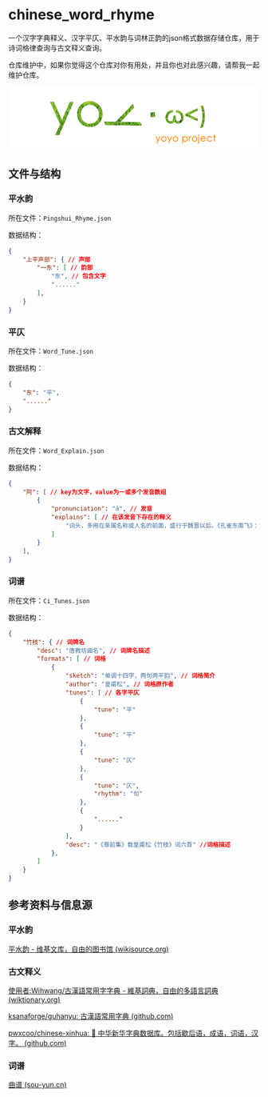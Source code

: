 # chinese_word_rhyme
一个汉字字典释义、汉字平仄、平水韵与词林正韵的json格式数据存储仓库，用于诗词格律查询与古文释义查询。

仓库维护中，如果你觉得这个仓库对你有用处，并且你也对此感兴趣，请帮我一起维护仓库。

![yoyo project](./yoyo.png)

## 文件与结构

### 平水韵

所在文件：`Pingshui_Rhyme.json`

数据结构：

```json
{
    "上平声部": { // 声部
        "一东": [ // 韵部
            "东", // 包含文字
            "......"
        ],
    }
}
```

### 平仄

所在文件：`Word_Tune.json`

数据结构：

```json
{
    "东": "平",
    "......"
}
```

### 古文解释

所在文件：`Word_Explain.json`

数据结构：

```json
{
    "阿": [ // key为文字，value为一或多个发音数组
        {
            "pronunciation": "ā", // 发音
            "explains": [ // 在该发音下存在的释义
                "词头，多用在亲属名称或人名的前面，盛行于魏晋以后。《孔雀东南飞》：“～母谓～女：‘适得府君书，明日来迎汝。’”《颜氏家训·风操》：“梁武小名～练，子孙呼练为绢。”"
            ]
        }
    ],
}
```

### 词谱

所在文件：`Ci_Tunes.json`

数据结构：

```json
{
    "竹枝": { // 词牌名
        "desc": "唐教坊曲名", // 词牌名描述
        "formats": [ // 词格
            {
                "sketch": "单调十四字，两句两平韵", // 词格简介
                "author": "皇甫松", // 词格原作者
                "tunes": [ // 各字平仄
                    {
                        "tune": "平"
                    },
                    {
                        "tune": "平"
                    },
                    {
                        "tune": "仄"
                    },
                    {
                        "tune": "仄",
                        "rhythm": "句"
                    },
                    {
                        "......"
                    }
                ],
                "desc": "《尊前集》载皇甫松《竹枝》词六首" //词格描述
            },
        ]
    }
}
```

## 参考资料与信息源

### 平水韵

[平水韵 - 维基文库，自由的图书馆 (wikisource.org)](https://zh.wikisource.org/zh-hans/%E5%B9%B3%E6%B0%B4%E9%9F%BB)

### 古文释义

[使用者:Wihwang/古漢語常用字字典 - 維基詞典，自由的多語言詞典 (wiktionary.org)](https://zh.wiktionary.org/zh-hant/User:Wihwang/%E5%8F%A4%E6%BC%A2%E8%AA%9E%E5%B8%B8%E7%94%A8%E5%AD%97%E5%AD%97%E5%85%B8)

[ksanaforge/guhanyu: 古漢語常用字典 (github.com)](https://github.com/ksanaforge/guhanyu)

[pwxcoo/chinese-xinhua: :orange_book: 中华新华字典数据库。包括歇后语，成语，词语，汉字。 (github.com)](https://github.com/pwxcoo/chinese-xinhua)

### 词谱

[曲谱 (sou-yun.cn)](https://sou-yun.cn/QueryQuTune.aspx)
